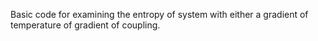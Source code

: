 Basic code for examining the entropy of system with either a gradient of temperature of gradient of coupling.
